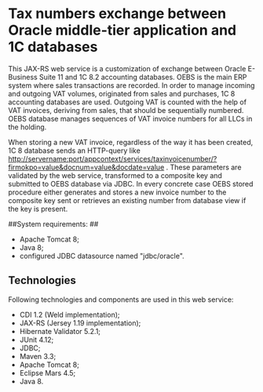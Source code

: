 # Tax numbers exchange between Oracle middle-tier application and 1C databases #

This JAX-RS web service is a customization of exchange between Oracle E-Business Suite 11 and 1C 8.2 accounting databases. OEBS is the main ERP system where sales transactions are recorded. In order to manage incoming and outgoing VAT volumes, originated from sales and purchases, 1C 8 accounting databases are used. Outgoing VAT is counted with the help of VAT invoices, deriving from sales, that should be sequentially numbered. OEBS database manages sequences of VAT invoice numbers for all LLCs in the holding. 

When storing a new VAT invoice, regardless of the way it has been created, 1C 8 database sends an HTTP-query like <http://servername:port/appcontext/services/taxinvoicenumber/?firmokpo=value&docnum=value&docdate=value> . These parameters are validated by the web service, transformed to a composite key and submitted to OEBS database via JDBC. In every concrete case OEBS stored procedure either generates and stores a new invoice number to the composite key sent or retrieves an existing number from database view if the key is present.

##System requirements: ##

- Apache Tomcat 8;
- Java 8;
- configured JDBC datasource named "jdbc/oracle".

## Technologies ##

Following technologies and components are used in this web service:

- CDI 1.2 (Weld implementation);
- JAX-RS (Jersey 1.19 implementation);
- Hibernate Validator 5.2.1;
- JUnit 4.12;
- JDBC;
- Maven 3.3;
- Apache Tomcat 8;
- Eclipse Mars 4.5;
- Java 8.